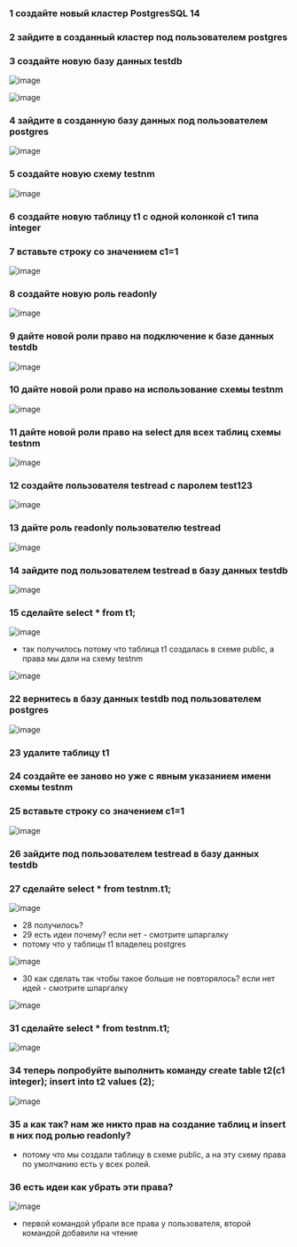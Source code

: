 ### 1 создайте новый кластер PostgresSQL 14
### 2 зайдите в созданный кластер под пользователем postgres
### 3 создайте новую базу данных testdb

![image](https://user-images.githubusercontent.com/40095258/234668653-46736731-ff29-49ee-b7e5-951c50d93b3e.png)

![image](https://user-images.githubusercontent.com/40095258/234668849-810cee66-c92c-411f-9f6e-0410a7cde23c.png)

### 4 зайдите в созданную базу данных под пользователем postgres

![image](https://user-images.githubusercontent.com/40095258/234669088-7f98d108-80ba-489e-a290-28ea3a20af4b.png)

### 5 создайте новую схему testnm

![image](https://user-images.githubusercontent.com/40095258/234670134-ea1aa9ce-0302-4fe8-930a-406a96c26881.png)

### 6 создайте новую таблицу t1 с одной колонкой c1 типа integer
### 7 вставьте строку со значением c1=1

![image](https://user-images.githubusercontent.com/40095258/234670899-505df793-9f51-4291-ac30-f434aba38359.png)

### 8 создайте новую роль readonly

![image](https://user-images.githubusercontent.com/40095258/234672101-a0d912f2-0bd2-4ee7-9b4c-ccf544d15f06.png)

### 9 дайте новой роли право на подключение к базе данных testdb

![image](https://user-images.githubusercontent.com/40095258/234675418-2f3cc71a-81c6-4bda-b0c0-ff299a232855.png)

### 10 дайте новой роли право на использование схемы testnm

![image](https://user-images.githubusercontent.com/40095258/234678590-612bf1b6-1774-4688-89d1-7caf99585548.png)

### 11 дайте новой роли право на select для всех таблиц схемы testnm

![image](https://user-images.githubusercontent.com/40095258/234678849-e20b9a3a-e6bb-4a8f-b634-42f010ce9e2c.png)

### 12 создайте пользователя testread с паролем test123

![image](https://user-images.githubusercontent.com/40095258/234680132-f9ca833f-3cf1-4665-81dc-7c34513079dc.png)

### 13 дайте роль readonly пользователю testread

![image](https://user-images.githubusercontent.com/40095258/234682254-0d65c465-f8ca-40b3-a76f-726b719420a1.png)

### 14 зайдите под пользователем testread в базу данных testdb

![image](https://user-images.githubusercontent.com/40095258/234686799-11b61496-ccad-4366-95bf-0a189a7e5599.png)

### 15 сделайте select * from t1;

![image](https://user-images.githubusercontent.com/40095258/234687016-85d1358e-6ac8-4247-9945-ff73f5f24a1a.png)

* так получилось потому что таблица t1 создалась в схеме public, а права мы дали на схему testnm

![image](https://user-images.githubusercontent.com/40095258/234687581-9815aeff-568e-471f-a939-937191ca981d.png)

### 22 вернитесь в базу данных testdb под пользователем postgres

![image](https://user-images.githubusercontent.com/40095258/234688215-d5f6c807-d16a-4768-8637-ba44de023198.png)

### 23 удалите таблицу t1
### 24 создайте ее заново но уже с явным указанием имени схемы testnm
### 25 вставьте строку со значением c1=1

![image](https://user-images.githubusercontent.com/40095258/234689274-f63ea443-1312-4313-850a-7acb9ebf2ea1.png)

### 26 зайдите под пользователем testread в базу данных testdb
### 27 сделайте select * from testnm.t1;

![image](https://user-images.githubusercontent.com/40095258/234690072-9f1e04b5-21c2-47f4-a8bf-9175f2ed7248.png)

* 28 получилось?
* 29 есть идеи почему? если нет - смотрите шпаргалку
* потому что у таблицы t1 владелец postgres

![image](https://user-images.githubusercontent.com/40095258/234692848-af69ee74-a5e2-4792-b02f-7a3ccd1cb5cd.png)

* 30 как сделать так чтобы такое больше не повторялось? если нет идей - смотрите шпаргалку

![image](https://user-images.githubusercontent.com/40095258/234693834-a038d68e-1574-4f27-820f-be2550f6982f.png)

### 31 сделайте select * from testnm.t1;

![image](https://user-images.githubusercontent.com/40095258/234694022-3a3bd894-a3a9-4f8b-9aa2-b70c8c4142f8.png)

### 34 теперь попробуйте выполнить команду create table t2(c1 integer); insert into t2 values (2);

![image](https://user-images.githubusercontent.com/40095258/234694544-4fba38ed-a671-454f-9764-c6f06782db33.png)

### 35 а как так? нам же никто прав на создание таблиц и insert в них под ролью readonly?

* потому что мы создали таблицу в схеме public, а на эту схему права по умолчанию есть у всех ролей.

### 36 есть идеи как убрать эти права?

![image](https://user-images.githubusercontent.com/40095258/234696144-8da418a6-77c1-48c6-b1ba-9c4bfdc4ab03.png)

* первой командой убрали все права у пользователя, второй командой добавили на чтение




